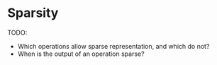 # Sparsity
TODO:
- Which operations allow sparse representation, and which do not?
- When is the output of an operation sparse?
